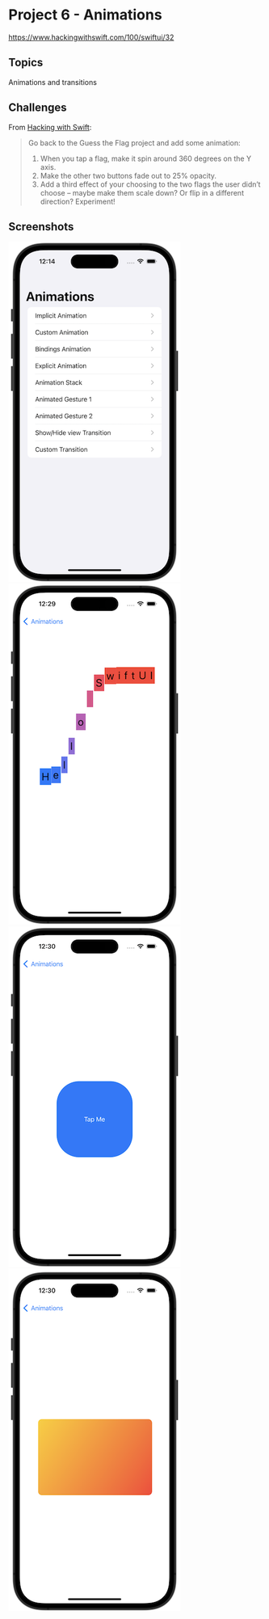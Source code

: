 # Project 6 - Animations

https://www.hackingwithswift.com/100/swiftui/32

## Topics

Animations and transitions

## Challenges

From [Hacking with Swift](https://www.hackingwithswift.com/books/ios-swiftui/animation-wrap-up):

> Go back to the Guess the Flag project and add some animation:
>
> 1.  When you tap a flag, make it spin around 360 degrees on the Y axis.
> 2.  Make the other two buttons fade out to 25% opacity.
> 3.  Add a third effect of your choosing to the two flags the user didn’t choose – maybe make them scale down? Or flip in a different direction? Experiment!

## Screenshots

![screenshot1](screenshots/screen01.png)
![screenshot2](screenshots/screen02.png)
![screenshot3](screenshots/screen03.png)
![screenshot3](screenshots/screen04.png)
